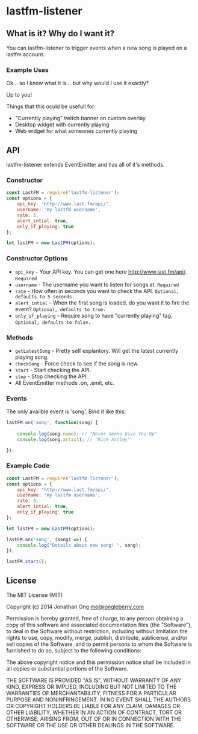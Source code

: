 # lastfm-listener

## What is it? Why do I want it?

You can lastfm-listener to trigger events when a new song is played on a lastfm account.

### Example Uses

Ok... so I know what it is... but why would I use it exactly?

Up to you!

Things that this oculd be usefull for:
 - "Currently playing" twitch banner on custom overlay
 - Desktop widget with currently playing
 - Web widget for what someones currently playing

## API

lastfm-listener extends EventEmitter and has all of it's methods.

### Constructor

```js
const LastFM = require('lastfm-listener');
const options = {
    api_key: 'http://www.last.fm/api/',
    username: 'my lastfm username',
    rate: 5,
    alert_intial: true,
    only_if_playing: true
};

let lastFM = new LastFM(options);
```

### Constructor Options

 - `api_key` - Your API key. You can get one here http://www.last.fm/api/. `Required`
 - `username` - The username you want to listen for songs at. `Required`
 - `rate` - How often in seconds you want to check the API. `Optional, defaults to 5 seconds.`
 - `alert_intial` - When the first song is loaded, do you want it to fire the event? `Optional, defaults to true.`
 - `only_if_playing` - Require song to have "currently playing" tag. `Optional, defaults to false.`

### Methods

 - `getLatestSong` - Pretty self explantory. Will get the latest currently playing song.
 - `checkSong` - Force check to see if the song is new.
 - `start` - Start checking the API.
 - `stop` - Stop checking the API.
 - All EventEmitter methods .on, .emit, etc.

### Events

The only availble event is 'song'. Bind it like this:

```js
lastFM.on('song', function(song) {
	
	console.log(song.name); // "Never Gonna Give You Up"
	console.log(song.artist); // "Rick Astley"

});
```

### Example Code

```js
const LastFM = require('lastfm-listener');
const options = {
    api_key: 'http://www.last.fm/api/',
    username: 'my lastfm username',
    rate: 5,
    alert_intial: true,
    only_if_playing: true
};

let lastFM = new LastFM(options);

lastFM.on('song', (song) =>) {
    console.log("Details about new song! ", song);
});

lastFM.start();
```

## License

The MIT License (MIT)

Copyright (c) 2014 Jonathan Ong me@jongleberry.com

Permission is hereby granted, free of charge, to any person obtaining a copy of this software and associated documentation files (the "Software"), to deal in the Software without restriction, including without limitation the rights to use, copy, modify, merge, publish, distribute, sublicense, and/or sell copies of the Software, and to permit persons to whom the Software is furnished to do so, subject to the following conditions:

The above copyright notice and this permission notice shall be included in all copies or substantial portions of the Software.

THE SOFTWARE IS PROVIDED "AS IS", WITHOUT WARRANTY OF ANY KIND, EXPRESS OR IMPLIED, INCLUDING BUT NOT LIMITED TO THE WARRANTIES OF MERCHANTABILITY, FITNESS FOR A PARTICULAR PURPOSE AND NONINFRINGEMENT. IN NO EVENT SHALL THE AUTHORS OR COPYRIGHT HOLDERS BE LIABLE FOR ANY CLAIM, DAMAGES OR OTHER LIABILITY, WHETHER IN AN ACTION OF CONTRACT, TORT OR OTHERWISE, ARISING FROM, OUT OF OR IN CONNECTION WITH THE SOFTWARE OR THE USE OR OTHER DEALINGS IN THE SOFTWARE.